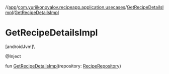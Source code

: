 //[app](../../../index.md)/[com.yuriikonovalov.recipeapp.application.usecases](../index.md)/[GetRecipeDetailsImpl](index.md)/[GetRecipeDetailsImpl](-get-recipe-details-impl.md)

# GetRecipeDetailsImpl

[androidJvm]\

@Inject

fun [GetRecipeDetailsImpl](-get-recipe-details-impl.md)(repository: [RecipeRepository](../../com.yuriikonovalov.recipeapp.application/-recipe-repository/index.md))
